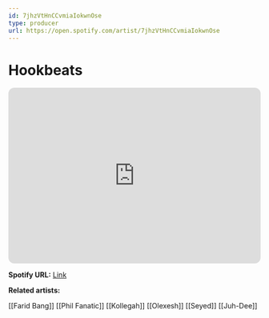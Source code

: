 ```yaml
---
id: 7jhzVtHnCCvmiaIokwnOse
type: producer
url: https://open.spotify.com/artist/7jhzVtHnCCvmiaIokwnOse
---
```

# Hookbeats

<iframe style="border-radius:12px" src="https://open.spotify.com/embed/artist/7jhzVtHnCCvmiaIokwnOse" width="100%" height="352" frameBorder="0" allowfullscreen="" allow="autoplay; clipboard-write; encrypted-media; fullscreen; picture-in-picture" loading="lazy"></iframe>

**Spotify URL:** [Link](https://open.spotify.com/artist/7jhzVtHnCCvmiaIokwnOse)

**Related artists:**

[[Farid Bang]]
[[Phil Fanatic]]
[[Kollegah]]
[[Olexesh]]
[[Seyed]]
[[Juh-Dee]]
